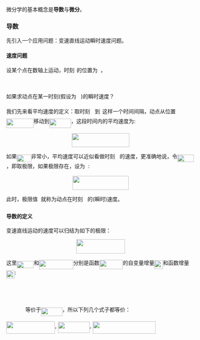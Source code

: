 微分学的基本概念是**导数**与**微分**。

### 导数

先引入一个应用问题：变速直线运动瞬时速度问题。

#### 速度问题

设某个点在数轴上运动，时刻<img src="/maths/tex/4f4f4e395762a3af4575de74c019ebb5.svg?invert_in_darkmode&sanitize=true" align=middle width=5.936097749999991pt height=20.221802699999984pt/>的位置为<img src="/maths/tex/6f9bad7347b91ceebebd3ad7e6f6f2d1.svg?invert_in_darkmode&sanitize=true" align=middle width=7.7054801999999905pt height=14.15524440000002pt/>，

<p align="center"><img src="/maths/tex/4d0cddb6817264c0cdf234acc6be4ec0.svg?invert_in_darkmode&sanitize=true" align=middle width=58.162054499999996pt height=16.438356pt/></p>

如果求动点在某一时刻(假设为<img src="/maths/tex/b2fbc8aa3de13cb148ed669e18160704.svg?invert_in_darkmode&sanitize=true" align=middle width=12.48864374999999pt height=20.221802699999984pt/>)的瞬时速度？


我们先来看平均速度的定义：取时刻<img src="/maths/tex/b2fbc8aa3de13cb148ed669e18160704.svg?invert_in_darkmode&sanitize=true" align=middle width=12.48864374999999pt height=20.221802699999984pt/>到<img src="/maths/tex/4f4f4e395762a3af4575de74c019ebb5.svg?invert_in_darkmode&sanitize=true" align=middle width=5.936097749999991pt height=20.221802699999984pt/>这样一个时间间隔，动点从位置<img src="/maths/tex/5d13c19e155b21c1d1a6652f2458fb82.svg?invert_in_darkmode&sanitize=true" align=middle width=72.91097384999999pt height=24.65753399999998pt/>移动到<img src="/maths/tex/9fb61d270db47687af8ab6e4ec3b5660.svg?invert_in_darkmode&sanitize=true" align=middle width=58.16205449999998pt height=24.65753399999998pt/>，这段时间内的平均速度为:


<p align="center"><img src="/maths/tex/62fbcc671002f063a24825db8aef597b.svg?invert_in_darkmode&sanitize=true" align=middle width=153.28296885pt height=37.1910528pt/></p>

如果<img src="/maths/tex/75293ebd7b017422c0c1b3611335bce7.svg?invert_in_darkmode&sanitize=true" align=middle width=38.51593349999999pt height=20.221802699999984pt/>非常小，平均速度可以近似看做时刻<img src="/maths/tex/b2fbc8aa3de13cb148ed669e18160704.svg?invert_in_darkmode&sanitize=true" align=middle width=12.48864374999999pt height=20.221802699999984pt/>的速度，更准确地说，令<img src="/maths/tex/8adacbf22142573493cb46c2a96ccdfc.svg?invert_in_darkmode&sanitize=true" align=middle width=43.99534259999999pt height=20.221802699999984pt/>，即取极限，如果极限存在，设为<img src="/maths/tex/6c4adbc36120d62b98deef2a20d5d303.svg?invert_in_darkmode&sanitize=true" align=middle width=8.55786029999999pt height=14.15524440000002pt/>:


<p align="center"><img src="/maths/tex/6e90a454c47b52a50b96d88ba179fe36.svg?invert_in_darkmode&sanitize=true" align=middle width=149.18348115pt height=37.1910528pt/></p>


此时，极限值<img src="/maths/tex/6c4adbc36120d62b98deef2a20d5d303.svg?invert_in_darkmode&sanitize=true" align=middle width=8.55786029999999pt height=14.15524440000002pt/>就称为动点在时刻<img src="/maths/tex/b2fbc8aa3de13cb148ed669e18160704.svg?invert_in_darkmode&sanitize=true" align=middle width=12.48864374999999pt height=20.221802699999984pt/>的(瞬时)速度。





#### 导数的定义



变速直线运动的速度可以归结为如下的极限：

<p align="center"><img src="/maths/tex/d3bdd0180c0ae5f4fa9c5159909bba55.svg?invert_in_darkmode&sanitize=true" align=middle width=130.60294829999998pt height=37.1910528pt/></p>


这里<img src="/maths/tex/1f2774e4d04e0f172225f31a063544bd.svg?invert_in_darkmode&sanitize=true" align=middle width=45.43371359999998pt height=19.1781018pt/>和<img src="/maths/tex/154fe2c062b4d387310d6cd1b16a5f46.svg?invert_in_darkmode&sanitize=true" align=middle width=91.46131994999999pt height=24.65753399999998pt/>分别是函数<img src="/maths/tex/0e241c321e18ed6141f9a47d8095bebd.svg?invert_in_darkmode&sanitize=true" align=middle width=62.56467194999998pt height=24.65753399999998pt/>的自变量增量<img src="/maths/tex/3919bbc84b8079e27194efe99a1f6a80.svg?invert_in_darkmode&sanitize=true" align=middle width=23.09366069999999pt height=22.465723500000017pt/>和函数增量<img src="/maths/tex/6cdbd8b3d0f19eed7f05bab4480194ae.svg?invert_in_darkmode&sanitize=true" align=middle width=22.34789699999999pt height=22.465723500000017pt/>:

<p align="center"><img src="/maths/tex/c85d21a681b1ee06ba8c1b2fd46df080.svg?invert_in_darkmode&sanitize=true" align=middle width=90.44500409999999pt height=13.698590399999999pt/></p>


<p align="center"><img src="/maths/tex/192566dd8759e0da23410d3796cb20ca.svg?invert_in_darkmode&sanitize=true" align=middle width=299.6650899pt height=16.438356pt/></p>


<img src="/maths/tex/109688c343023de5e8128fbdb3125348.svg?invert_in_darkmode&sanitize=true" align=middle width=50.913122699999995pt height=14.15524440000002pt/>等价于<img src="/maths/tex/28e60f8855c12248cc740b7cda4138fc.svg?invert_in_darkmode&sanitize=true" align=middle width=56.88346949999999pt height=22.465723500000017pt/>，所以下列几个式子都等价：

<img src="/maths/tex/b4b1983b198e03935dac8553131177e2.svg?invert_in_darkmode&sanitize=true" align=middle width=130.34083919999998pt height=33.20539859999999pt/>, <img src="/maths/tex/9db1ed80b915168285d552404c6d14db.svg?invert_in_darkmode&sanitize=true" align=middle width=84.52989104999999pt height=30.392597399999985pt/>, <img src="/maths/tex/597cb3ae03bebf377286a9feaa3fb959.svg?invert_in_darkmode&sanitize=true" align=middle width=168.5830509pt height=33.20539859999999pt/>





